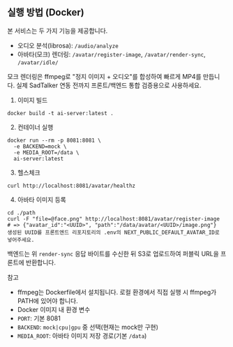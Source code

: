 ## 실행 방법 (Docker)

본 서비스는 두 가지 기능을 제공합니다.

- 오디오 분석(librosa): `/audio/analyze`
- 아바타(모크) 렌더링: `/avatar/register-image`, `/avatar/render-sync`, `/avatar/idle/`

모크 렌더링은 ffmpeg로 "정지 이미지 + 오디오"를 합성하여 빠르게 MP4를 만듭니다.
실제 SadTalker 연동 전까지 프론트/백엔드 통합 검증용으로 사용하세요.

1. 이미지 빌드

```
docker build -t ai-server:latest .
```

2. 컨테이너 실행

```
docker run --rm -p 8081:8081 \
  -e BACKEND=mock \
  -e MEDIA_ROOT=/data \
  ai-server:latest
```

3. 헬스체크

```
curl http://localhost:8081/avatar/healthz
```

4. 아바타 이미지 등록

```
cd ./path
curl -F "file=@face.png" http://localhost:8081/avatar/register-image
# => {"avatar_id":"<UUID>", "path":"/data/avatar/<UUID>/image.png"}
생성된 UUID를 프론트엔드 리포지토리의 .env의 NEXT_PUBLIC_DEFAULT_AVATAR_ID로 넣어주세요.
```

백엔드는 위 `render-sync` 응답 바이트를 수신한 뒤 S3로 업로드하여 퍼블릭 URL을 프론트에 반환합니다.

참고

- ffmpeg는 Dockerfile에서 설치됩니다. 로컬 환경에서 직접 실행 시 ffmpeg가 PATH에 있어야 합니다.
- Docker 이미지 내 환경 변수
- `PORT`: 기본 8081
- `BACKEND`: `mock|cpu|gpu` 중 선택(현재는 mock만 구현)
- `MEDIA_ROOT`: 아바타 이미지 저장 경로(기본 `/data`)

